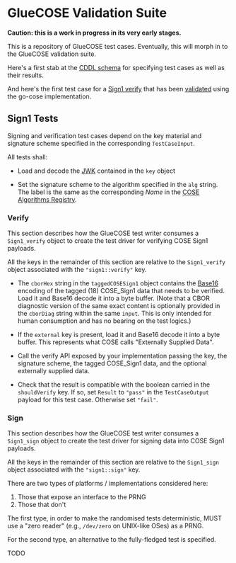 # GlueCOSE Validation Suite

**Caution: this is a work in progress in its very early stages.**

This is a repository of GlueCOSE test cases.  Eventually, this will morph in to
the GlueCOSE validation suite.

Here's a first stab at the [CDDL schema](gluecose-schema.cddl) for specifying
test cases as well as their results.

And here's the first test case for a [Sign1 verify](sign1-verify-0000.json) that
has been [validated](misc/gocose-result-sign1-verify-0000.json) using the
go-cose implementation.

## Sign1 Tests

Signing and verification test cases depend on the key material and signature
scheme specified in the corresponding `TestCaseInput`.

All tests shall:

* Load and decode the [JWK](https://www.rfc-editor.org/info/rfc7517) contained
  in the `key` object

* Set the signature scheme to the algorithm specified in the `alg` string.  The
  label is the same as the corresponding *Name* in the [COSE Algorithms
  Registry](https://www.iana.org/assignments/cose/cose.xhtml#algorithms).

### Verify

This section describes how the GlueCOSE test writer consumes a `Sign1_verify`
object to create the test driver for verifying COSE Sign1 payloads.

All the keys in the remainder of this section are relative to the
`Sign1_verify` object associated with the `"sign1::verify"` key.

* The `cborHex` string in the `taggedCOSESign1` object contains the
  [Base16](https://www.rfc-editor.org/info/rfc4648) encoding of the tagged (18)
  COSE_Sign1 data that needs to be verified.  Load it and Base16 decode it into
  a byte buffer.  (Note that a CBOR diagnostic version of the same exact content
  is optionally provided in the `cborDiag` string within the same `input`.  This
  is only intended for human consumption and has no bearing on the test logics.)

* If the `external` key is present, load it and Base16 decode it into a byte
  buffer.  This represents what COSE calls "Externally Supplied Data".

* Call the verify API exposed by your implementation passing the key, the
  signature scheme, the tagged COSE_Sign1 data, and the optional externally
  supplied data.

* Check that the result is compatible with the boolean carried in the
  `shouldVerify` key.  If so, set `Result` to `"pass"` in the `TestCaseOutput`
  payload for this test case.  Otherwise set `"fail"`.

### Sign

This section describes how the GlueCOSE test writer consumes a `Sign1_sign`
object to create the test driver for signing data into COSE Sign1 payloads.

All the keys in the remainder of this section are relative to the
`Sign1_sign` object associated with the `"sign1::sign"` key.

There are two types of platforms / implementations considered here:

1. Those that expose an interface to the PRNG
1. Those that don't

The first type, in order to make the randomised tests deterministic, MUST use a
"zero reader" (e.g., `/dev/zero` on UNIX-like OSes) as a PRNG.

For the second type, an alternative to the fully-fledged test is specified.

TODO